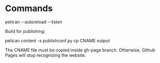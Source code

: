 # Commands


pelican --autoreload --listen



Build for publishing:

pelican content -s publishconf.py
cp CNAME output

The CNAME file must be copied inside gh-page branch. 
Otherwise, Github Pages will stop recognizing the website.



